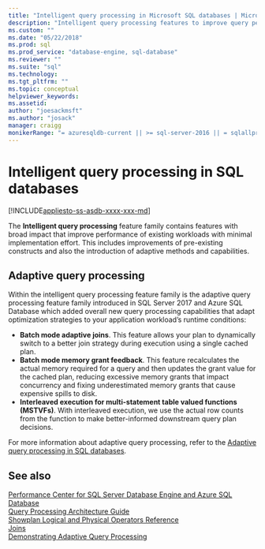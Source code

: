 ```yaml
---
title: "Intelligent query processing in Microsoft SQL databases | Microsoft Docs"
description: "Intelligent query processing features to improve query performance in SQL Server and Azure SQL Database."
ms.custom: ""
ms.date: "05/22/2018"
ms.prod: sql
ms.prod_service: "database-engine, sql-database"
ms.reviewer: ""
ms.suite: "sql"
ms.technology: 
ms.tgt_pltfrm: ""
ms.topic: conceptual
helpviewer_keywords: 
ms.assetid: 
author: "joesackmsft"
ms.author: "josack"
manager: craigg
monikerRange: "= azuresqldb-current || >= sql-server-2016 || = sqlallproducts-allversions"
---
```

# Intelligent query processing in SQL databases
[!INCLUDE[appliesto-ss-asdb-xxxx-xxx-md](../../includes/appliesto-xx-asdb-xxxx-xxx-md.md)]

The **Intelligent query processing** feature family contains features with broad impact that improve performance of existing workloads with minimal implementation effort.   This includes improvements of pre-existing constructs and also the introduction of adaptive methods and capabilities.  

## Adaptive query processing
Within the intelligent query processing feature family is the adaptive query processing feature family introduced in SQL Server 2017 and Azure SQL Database which added overall new query processing capabilities that adapt optimization strategies to your application workload’s runtime conditions:
- **Batch mode adaptive joins**. This feature allows your plan to dynamically switch to a better join strategy during execution using a single cached plan.
- **Batch mode memory grant feedback**. This feature recalculates the actual memory required for a query and then updates the grant value for the cached plan, reducing excessive memory grants that impact concurrency and fixing underestimated memory grants that cause expensive spills to disk.
- **Interleaved execution for multi-statement table valued functions (MSTVFs)**. With interleaved execution, we use the actual row counts from the function to make better-informed downstream query plan decisions. 

For more information about adaptive query processing, refer to the [Adaptive query processing in SQL databases](../../relational-databases/performance/adaptive-query-processing.md).

## See also
[Performance Center for SQL Server Database Engine and Azure SQL Database](../../relational-databases/performance/performance-center-for-sql-server-database-engine-and-azure-sql-database.md)     
[Query Processing Architecture Guide](../../relational-databases/query-processing-architecture-guide.md)    
[Showplan Logical and Physical Operators Reference](../../relational-databases/showplan-logical-and-physical-operators-reference.md)    
[Joins](../../relational-databases/performance/joins.md)    
[Demonstrating Adaptive Query Processing](https://github.com/joesackmsft/Conferences/blob/master/Data_AMP_Detroit_2017/Demos/AQP_Demo_ReadMe.md)        
